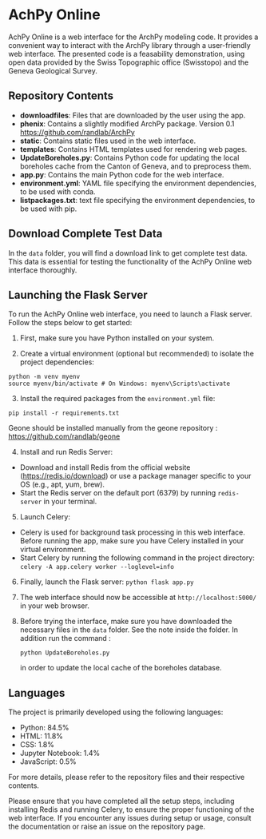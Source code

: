 # AchPy Online

AchPy Online is a web interface for the ArchPy modeling code. It provides a convenient way to interact with the ArchPy library through a user-friendly web interface. The presented code is a feasability demonstration, using open data provided by the Swiss Topographic office (Swisstopo) and the Geneva Geological Survey. 

## Repository Contents

- **downloadfiles**: Files that are downloaded by the user using the app.
- **phenix**: Contains a slightly modified ArchPy package. Version 0.1 https://github.com/randlab/ArchPy
- **static**: Contains static files used in the web interface.
- **templates**: Contains HTML templates used for rendering web pages.
- **UpdateBoreholes.py**: Contains Python code for updating the local boreholes cache from the Canton of Geneva, and to preprocess them.
- **app.py**: Contains the main Python code for the web interface.
- **environment.yml**: YAML file specifying the environment dependencies, to be used with conda.
- **listpackages.txt**: text file specifying the environment dependencies, to be used with pip.

## Download Complete Test Data

In the `data` folder, you will find a download link to get complete test data. This data is essential for testing the functionality of the AchPy Online web interface thoroughly.

## Launching the Flask Server

To run the AchPy Online web interface, you need to launch a Flask server. Follow the steps below to get started:

1. First, make sure you have Python installed on your system.

2. Create a virtual environment (optional but recommended) to isolate the project dependencies:
```
python -m venv myenv
source myenv/bin/activate # On Windows: myenv\Scripts\activate
```

3. Install the required packages from the `environment.yml` file:

```pip install -r requirements.txt```

Geone should be installed manually from the geone repository : https://github.com/randlab/geone

4. Install and run Redis Server:
- Download and install Redis from the official website (https://redis.io/download) or use a package manager specific to your OS (e.g., apt, yum, brew).
- Start the Redis server on the default port (6379) by running `redis-server` in your terminal.

5. Launch Celery:
- Celery is used for background task processing in this web interface. Before running the app, make sure you have Celery installed in your virtual environment.
- Start Celery by running the following command in the project directory:
```celery -A app.celery worker --loglevel=info```

6. Finally, launch the Flask server:
```python flask app.py```

7. The web interface should now be accessible at `http://localhost:5000/` in your web browser.

8. Before trying the interface, make sure you have downloaded the necessary files in the `data` folder. See the note inside the folder. In addition run the command :
   ```
   python UpdateBoreholes.py
   ```
   in order to update the local cache of the boreholes database. 

## Languages

The project is primarily developed using the following languages:

- Python: 84.5%
- HTML: 11.8%
- CSS: 1.8%
- Jupyter Notebook: 1.4%
- JavaScript: 0.5%

For more details, please refer to the repository files and their respective contents.

Please ensure that you have completed all the setup steps, including installing Redis and running Celery, to ensure the proper functioning of the web interface. If you encounter any issues during setup or usage, consult the documentation or raise an issue on the repository page.



